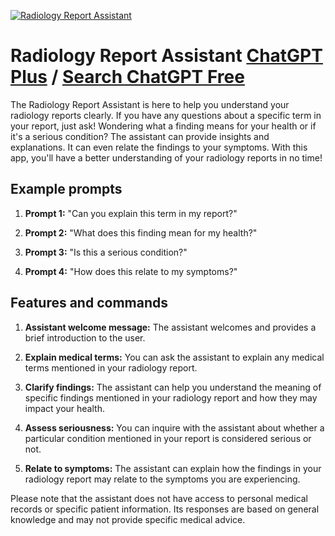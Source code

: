 
[![Radiology Report Assistant](https://files.oaiusercontent.com/file-JWDqJvoZV49hPwexe6xp8AMi?se=2123-10-17T09%3A11%3A47Z&sp=r&sv=2021-08-06&sr=b&rscc=max-age%3D31536000%2C%20immutable&rscd=attachment%3B%20filename%3D39c32fc7-990f-40f8-ae17-ca240654d5cd.png&sig=mx2l%2BvRyIqGzskONoLToyeV3zix64sRl0QsMte6DvHU%3D)](https://chat.openai.com/g/g-pxPwcQzIG-radiology-report-assistant)

# Radiology Report Assistant [ChatGPT Plus](https://chat.openai.com/g/g-pxPwcQzIG-radiology-report-assistant) / [Search ChatGPT Free](https://gptcall.net/index.html#/?search=Radiology%20Report%20Assistant)

The Radiology Report Assistant is here to help you understand your radiology reports clearly. If you have any questions about a specific term in your report, just ask! Wondering what a finding means for your health or if it's a serious condition? The assistant can provide insights and explanations. It can even relate the findings to your symptoms. With this app, you'll have a better understanding of your radiology reports in no time!

## Example prompts

1. **Prompt 1:** "Can you explain this term in my report?"

2. **Prompt 2:** "What does this finding mean for my health?"

3. **Prompt 3:** "Is this a serious condition?"

4. **Prompt 4:** "How does this relate to my symptoms?"

## Features and commands

1. **Assistant welcome message:** The assistant welcomes and provides a brief introduction to the user.

2. **Explain medical terms:** You can ask the assistant to explain any medical terms mentioned in your radiology report.

3. **Clarify findings:** The assistant can help you understand the meaning of specific findings mentioned in your radiology report and how they may impact your health.

4. **Assess seriousness:** You can inquire with the assistant about whether a particular condition mentioned in your report is considered serious or not.

5. **Relate to symptoms:** The assistant can explain how the findings in your radiology report may relate to the symptoms you are experiencing.

Please note that the assistant does not have access to personal medical records or specific patient information. Its responses are based on general knowledge and may not provide specific medical advice.


